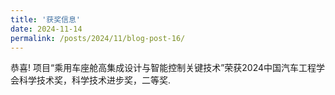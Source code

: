 ```yaml
---
title: '获奖信息'
date: 2024-11-14
permalink: /posts/2024/11/blog-post-16/
---
```


恭喜!
项目“乘用车座舱高集成设计与智能控制关键技术”荣获2024中国汽车工程学会科学技术奖，科学技术进步奖，二等奖.



 
